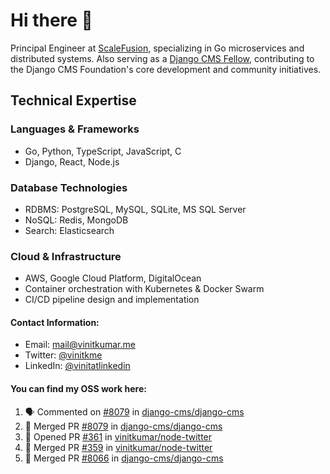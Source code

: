 # Hi there 👋

Principal Engineer at [ScaleFusion](https://scalefusion.com/), specializing in Go microservices and distributed systems. Also serving as a [Django CMS Fellow](https://www.django-cms.org/en/blog/2024/11/07/welcoming-vinit-kumar-as-the-newest-django-cms-fellow/), contributing to the Django CMS Foundation's core development and community initiatives.

## Technical Expertise

### Languages & Frameworks

- Go, Python, TypeScript, JavaScript, C
- Django, React, Node.js

### Database Technologies
- RDBMS: PostgreSQL, MySQL, SQLite, MS SQL Server
- NoSQL: Redis, MongoDB
- Search: Elasticsearch

### Cloud & Infrastructure
- AWS, Google Cloud Platform, DigitalOcean
- Container orchestration with Kubernetes & Docker Swarm
- CI/CD pipeline design and implementation


#### Contact Information:

- Email: <a href="mailto:mail@vinitkumar.me">mail@vinitkumar.me</a>
- Twitter: [@vinitkme](https://twitter.com/vinitkme)
- LinkedIn: [@vinitatlinkedin](https://www.linkedin.com/in/vinitatlinkedin/)  

#### You can find my OSS work here:

<!--START_SECTION:activity-->
1. 🗣 Commented on [#8079](https://github.com/django-cms/django-cms/pull/8079#issuecomment-2527067939) in [django-cms/django-cms](https://github.com/django-cms/django-cms)
2. 🎉 Merged PR [#8079](https://github.com/django-cms/django-cms/pull/8079) in [django-cms/django-cms](https://github.com/django-cms/django-cms)
3. 💪 Opened PR [#361](https://github.com/vinitkumar/node-twitter/pull/361) in [vinitkumar/node-twitter](https://github.com/vinitkumar/node-twitter)
4. 🎉 Merged PR [#359](https://github.com/vinitkumar/node-twitter/pull/359) in [vinitkumar/node-twitter](https://github.com/vinitkumar/node-twitter)
5. 🎉 Merged PR [#8066](https://github.com/django-cms/django-cms/pull/8066) in [django-cms/django-cms](https://github.com/django-cms/django-cms)
<!--END_SECTION:activity-->

